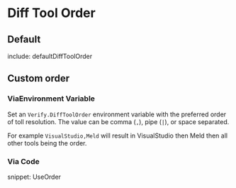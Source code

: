 # Diff Tool Order


## Default

include: defaultDiffToolOrder


## Custom order


### ViaEnvironment Variable

Set an `Verify.DiffToolOrder` environment variable with the preferred order of toll resolution. The value can be comma (`,`), pipe (`|`), or space separated.

For example `VisualStudio,Meld` will result in VisualStudio then Meld then all other tools being the order.


### Via Code

snippet: UseOrder